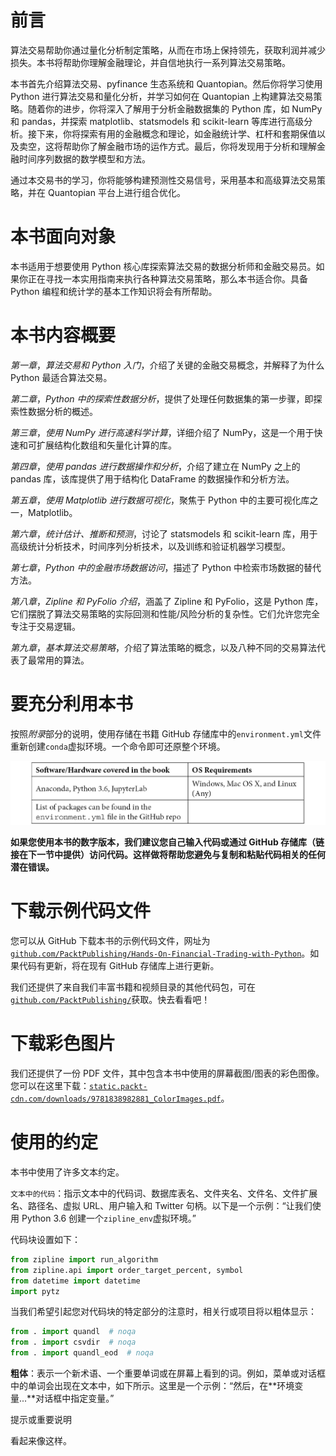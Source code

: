 # 前言

算法交易帮助你通过量化分析制定策略，从而在市场上保持领先，获取利润并减少损失。本书将帮助你理解金融理论，并自信地执行一系列算法交易策略。

本书首先介绍算法交易、pyfinance 生态系统和 Quantopian。然后你将学习使用 Python 进行算法交易和量化分析，并学习如何在 Quantopian 上构建算法交易策略。随着你的进步，你将深入了解用于分析金融数据集的 Python 库，如 NumPy 和 pandas，并探索 matplotlib、statsmodels 和 scikit-learn 等库进行高级分析。接下来，你将探索有用的金融概念和理论，如金融统计学、杠杆和套期保值以及卖空，这将帮助你了解金融市场的运作方式。最后，你将发现用于分析和理解金融时间序列数据的数学模型和方法。

通过本交易书的学习，你将能够构建预测性交易信号，采用基本和高级算法交易策略，并在 Quantopian 平台上进行组合优化。

# 本书面向对象

本书适用于想要使用 Python 核心库探索算法交易的数据分析师和金融交易员。如果你正在寻找一本实用指南来执行各种算法交易策略，那么本书适合你。具备 Python 编程和统计学的基本工作知识将会有所帮助。

# 本书内容概要

*第一章*，*算法交易和 Python 入门*，介绍了关键的金融交易概念，并解释了为什么 Python 最适合算法交易。

*第二章*，*Python 中的探索性数据分析*，提供了处理任何数据集的第一步骤，即探索性数据分析的概述。

*第三章*，*使用 NumPy 进行高速科学计算*，详细介绍了 NumPy，这是一个用于快速和可扩展结构化数组和矢量化计算的库。

*第四章*，*使用 pandas 进行数据操作和分析*，介绍了建立在 NumPy 之上的 pandas 库，该库提供了用于结构化 DataFrame 的数据操作和分析方法。

*第五章*，*使用 Matplotlib 进行数据可视化*，聚焦于 Python 中的主要可视化库之一，Matplotlib。

*第六章*，*统计估计、推断和预测*，讨论了 statsmodels 和 scikit-learn 库，用于高级统计分析技术，时间序列分析技术，以及训练和验证机器学习模型。

*第七章*，*Python 中的金融市场数据访问*，描述了 Python 中检索市场数据的替代方法。

*第八章*，*Zipline 和 PyFolio 介绍*，涵盖了 Zipline 和 PyFolio，这是 Python 库，它们摆脱了算法交易策略的实际回测和性能/风险分析的复杂性。它们允许您完全专注于交易逻辑。

*第九章*，*基本算法交易策略*，介绍了算法策略的概念，以及八种不同的交易算法代表了最常用的算法。

# 要充分利用本书

按照*附录*部分的说明，使用存储在书籍 GitHub 存储库中的`environment.yml`文件重新创建`conda`虚拟环境。一个命令即可还原整个环境。

![](img/B15029_Preface_Table.jpg)

**如果您使用本书的数字版本，我们建议您自己输入代码或通过 GitHub 存储库（链接在下一节中提供）访问代码。这样做将帮助您避免与复制和粘贴代码相关的任何潜在错误。**

# 下载示例代码文件

您可以从 GitHub 下载本书的示例代码文件，网址为[`github.com/PacktPublishing/Hands-On-Financial-Trading-with-Python`](https://github.com/PacktPublishing/Hands-On-Financial-Trading-with-Python)。如果代码有更新，将在现有 GitHub 存储库上进行更新。

我们还提供了来自我们丰富书籍和视频目录的其他代码包，可在[`github.com/PacktPublishing/`](https://github.com/PacktPublishing/)获取。快去看看吧！

# 下载彩色图片

我们还提供了一份 PDF 文件，其中包含本书中使用的屏幕截图/图表的彩色图像。您可以在这里下载：[`static.packt-cdn.com/downloads/9781838982881_ColorImages.pdf`](https://static.packt-cdn.com/downloads/9781838982881_ColorImages.pdf)。

# 使用的约定

本书中使用了许多文本约定。

`文本中的代码`：指示文本中的代码词、数据库表名、文件夹名、文件名、文件扩展名、路径名、虚拟 URL、用户输入和 Twitter 句柄。以下是一个示例：“让我们使用 Python 3.6 创建一个`zipline_env`虚拟环境。”

代码块设置如下：

```py
from zipline import run_algorithm 
from zipline.api import order_target_percent, symbol 
from datetime import datetime 
import pytz 
```

当我们希望引起您对代码块的特定部分的注意时，相关行或项目将以粗体显示：

```py
from . import quandl  # noqa
from . import csvdir  # noqa
from . import quandl_eod  # noqa
```

**粗体**：表示一个新术语、一个重要单词或在屏幕上看到的词。例如，菜单或对话框中的单词会出现在文本中，如下所示。这里是一个示例：“然后，在**环境变量...**对话框中指定变量。”

提示或重要说明

看起来像这样。
